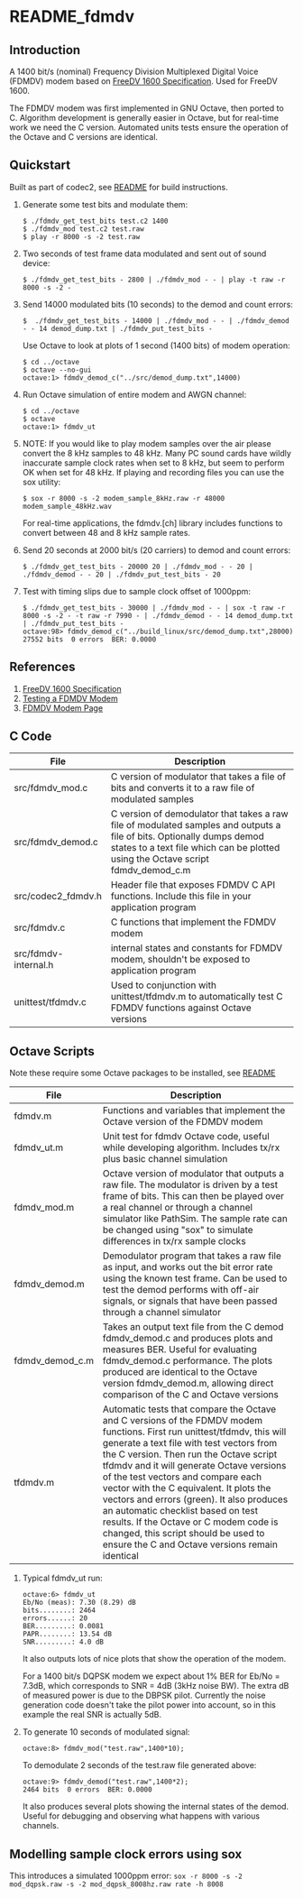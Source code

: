 # README_fdmdv

## Introduction

A 1400 bit/s (nominal) Frequency Division Multiplexed Digital Voice (FDMDV) modem based on [FreeDV 1600 Specification](https://freedv.org/freedv-specification).  Used for FreeDV 1600.

The FDMDV modem was first implemented in GNU Octave, then ported to C. Algorithm development is generally easier in Octave, but for real-time work we need the C version.  Automated units tests ensure the operation of the Octave and C versions are identical.

## Quickstart

Built as part of codec2, see [README](README.md) for build instructions.

1. Generate some test bits and modulate them:
    ```
    $ ./fdmdv_get_test_bits test.c2 1400
    $ ./fdmdv_mod test.c2 test.raw
    $ play -r 8000 -s -2 test.raw
    ```
    
1. Two seconds of test frame data modulated and sent out of sound device:
    ```
    $ ./fdmdv_get_test_bits - 2800 | ./fdmdv_mod - - | play -t raw -r 8000 -s -2 -
    ```
    
1. Send 14000 modulated bits (10 seconds) to the demod and count errors:
    ```
    $  ./fdmdv_get_test_bits - 14000 | ./fdmdv_mod - - | ./fdmdv_demod - - 14 demod_dump.txt | ./fdmdv_put_test_bits -
    ```
    Use Octave to look at plots of 1 second (1400 bits) of modem operation:
    ```
    $ cd ../octave
    $ octave --no-gui
    octave:1> fdmdv_demod_c("../src/demod_dump.txt",14000)
    ```
    
1. Run Octave simulation of entire modem and AWGN channel:
    ```
    $ cd ../octave
    $ octave
    octave:1> fdmdv_ut
    ```
    
1. NOTE: If you would like to play modem samples over the air please convert the 8 kHz samples to 48 kHz.  Many PC sound cards have wildly inaccurate sample clock rates when set to 8 kHz, but seem to perform OK when set for 48 kHz.  If playing and recording files you can use the sox utility:
    ```
    $ sox -r 8000 -s -2 modem_sample_8kHz.raw -r 48000 modem_sample_48kHz.wav
    ```
    For real-time applications, the fdmdv.[ch] library includes functions to convert between 48 and 8 kHz sample rates.

1. Send 20 seconds at 2000 bit/s (20 carriers) to demod and count errors:
    ```
    $ ./fdmdv_get_test_bits - 20000 20 | ./fdmdv_mod - - 20 | ./fdmdv_demod - - 20 | ./fdmdv_put_test_bits - 20
    ```
    
1. Test with timing slips due to sample clock offset of 1000ppm:
    ```
    $ ./fdmdv_get_test_bits - 30000 | ./fdmdv_mod - - | sox -t raw -r 8000 -s -2 - -t raw -r 7990 - | ./fdmdv_demod - - 14 demod_dump.txt | ./fdmdv_put_test_bits -
    octave:98> fdmdv_demod_c("../build_linux/src/demod_dump.txt",28000)
    27552 bits  0 errors  BER: 0.0000
    ```
    
## References

1. [FreeDV 1600 Specification](https://freedv.org/freedv-specification)
3. [Testing a FDMDV Modem](http://www.rowetel.com/blog/?p=2433)
4. [FDMDV Modem Page](http://www.rowetel.com/blog/?p=2458)

## C Code

| File | Description |
| --- | --- |
| src/fdmdv_mod.c | C version of modulator that takes a file of bits and converts it to a raw file of modulated samples |
| src/fdmdv_demod.c | C version of demodulator that takes a raw file of modulated samples and outputs a file of bits. Optionally dumps demod states to a text file which can be plotted using the Octave script fdmdv_demod_c.m |
| src/codec2_fdmdv.h | Header file that exposes FDMDV C API functions.  Include this file in your application program |
| src/fdmdv.c | C functions that implement the FDMDV modem |
| src/fdmdv-internal.h | internal states and constants for FDMDV modem, shouldn't be exposed to application program |
| unittest/tfdmdv.c | Used to conjunction with unittest/tfdmdv.m to automatically test C FDMDV functions against Octave versions |

## Octave Scripts

Note these require some Octave packages to be installed, see [README](README.md)

| File | Description |
| --- | --- |
| fdmdv.m | Functions and variables that implement the Octave version of the FDMDV modem |
| fdmdv_ut.m | Unit test for fdmdv Octave code, useful while developing algorithm.  Includes tx/rx plus basic channel simulation |
| fdmdv_mod.m | Octave version of modulator that outputs a raw file. The modulator is driven by a test frame of bits.  This can then be played over a real channel or through a channel simulator like PathSim.  The sample rate can be changed using "sox" to simulate differences in tx/rx sample clocks |
| fdmdv_demod.m | Demodulator program that takes a raw file as input, and works out the bit error rate using the known test frame.  Can be used to test the demod performs with off-air signals, or signals that have been passed through a channel simulator |
| fdmdv_demod_c.m | Takes an output text file from the C demod fdmdv_demod.c and produces plots and measures BER. Useful for evaluating fdmdv_demod.c performance. The plots produced are identical to the Octave version fdmdv_demod.m, allowing direct comparison of the C and Octave versions |
| tfdmdv.m | Automatic tests that compare the Octave and C versions of the FDMDV modem functions.  First run unittest/tfdmdv, this will generate a text file with test vectors from the C version.  Then run the Octave script tfdmdv and it will generate Octave versions of the test vectors and compare each vector with the C equivalent.  It plots the vectors and errors (green).  It also produces an automatic checklist based on test results.  If the Octave or C modem code is changed, this script should be used to ensure the C and Octave versions remain identical |

1. Typical fdmdv_ut run:
    ```
    octave:6> fdmdv_ut
    Eb/No (meas): 7.30 (8.29) dB
    bits........: 2464
    errors......: 20
    BER.........: 0.0081
    PAPR........: 13.54 dB
    SNR.........: 4.0 dB
    ```
    It also outputs lots of nice plots that show the operation of the modem.

    For a 1400 bit/s DQPSK modem we expect about 1% BER for Eb/No = 7.3dB, which corresponds to SNR = 4dB (3kHz noise BW). The extra dB of measured power is due to the DBPSK pilot. Currently the noise generation code doesn't take the pilot power into account, so in this example the real SNR is actually 5dB.

1. To generate 10 seconds of modulated signal:
    ```
    octave:8> fdmdv_mod("test.raw",1400*10);
    ```
    To demodulate 2 seconds of the test.raw file generated above:
    ```
    octave:9> fdmdv_demod("test.raw",1400*2);
    2464 bits  0 errors  BER: 0.0000
    ```
    It also produces several plots showing the internal states of the demod.  Useful for debugging and observing what happens with various channels.

## Modelling sample clock errors using sox


This introduces a simulated 1000ppm error:
    ```
    sox -r 8000 -s -2 mod_dqpsk.raw -s -2 mod_dqpsk_8008hz.raw rate -h 8008
    ```
